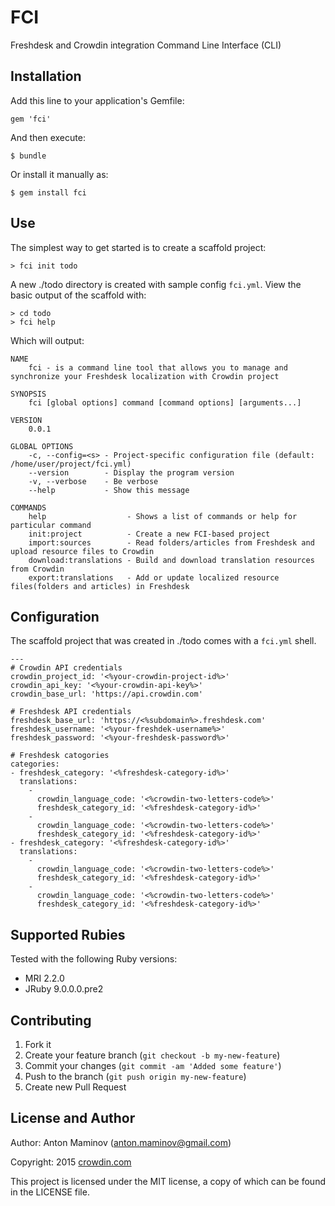 # FCI

Freshdesk and Crowdin integration Command Line Interface (CLI)

## Installation

Add this line to your application's Gemfile:

```
gem 'fci'
```

And then execute:
```
$ bundle
```

Or install it manually as:

```
$ gem install fci
```

## Use

The simplest way to get started is to create a scaffold project:

```
> fci init todo
```

A new ./todo directory is created with sample config `fci.yml`. View the basic output of the scaffold with:

```
> cd todo
> fci help
```

Which will output:

```
NAME
    fci - is a command line tool that allows you to manage and synchronize your Freshdesk localization with Crowdin project

SYNOPSIS
    fci [global options] command [command options] [arguments...]

VERSION
    0.0.1

GLOBAL OPTIONS
    -c, --config=<s> - Project-specific configuration file (default: /home/user/project/fci.yml)
    --version        - Display the program version
    -v, --verbose    - Be verbose
    --help           - Show this message

COMMANDS
    help                  - Shows a list of commands or help for particular command
    init:project          - Create a new FCI-based project
    import:sources        - Read folders/articles from Freshdesk and upload resource files to Crowdin
    download:translations - Build and download translation resources from Crowdin
    export:translations   - Add or update localized resource files(folders and articles) in Freshdesk
```

## Configuration

The scaffold project that was created in ./todo comes with a `fci.yml` shell.

```
---
# Crowdin API credentials
crowdin_project_id: '<%your-crowdin-project-id%>'
crowdin_api_key: '<%your-crowdin-api-key%>'
crowdin_base_url: 'https://api.crowdin.com'

# Freshdesk API credentials
freshdesk_base_url: 'https://<%subdomain%>.freshdesk.com'
freshdesk_username: '<%your-freshdek-username%>'
freshdesk_password: '<%your-freshdesk-password%>'

# Freshdesk catogories
categories:
- freshdesk_category: '<%freshdesk-category-id%>'
  translations:
    -
      crowdin_language_code: '<%crowdin-two-letters-code%>'
      freshdesk_category_id: '<%freshdesk-category-id%>'
    -
      crowdin_language_code: '<%crowdin-two-letters-code%>'
      freshdesk_category_id: '<%freshdesk-category-id%>'
- freshdesk_category: '<%freshdesk-category-id%>'
  translations:
    -
      crowdin_language_code: '<%crowdin-two-letters-code%>'
      freshdesk_category_id: '<%freshdesk-category-id%>'
    -
      crowdin_language_code: '<%crowdin-two-letters-code%>'
      freshdesk_category_id: '<%freshdesk-category-id%>'
```

## Supported Rubies

Tested with the following Ruby versions:

- MRI 2.2.0
- JRuby 9.0.0.0.pre2

## Contributing

1. Fork it
2. Create your feature branch (`git checkout -b my-new-feature`)
3. Commit your changes (`git commit -am 'Added some feature'`)
4. Push to the branch (`git push origin my-new-feature`)
5. Create new Pull Request

## License and Author

Author: Anton Maminov (anton.maminov@gmail.com)

Copyright: 2015 [crowdin.com](http://crowdin.com/)

This project is licensed under the MIT license, a copy of which can be found in the LICENSE file.
